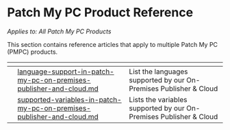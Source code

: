 # Patch My PC Product Reference

_Applies to: All Patch My PC Products_

This section contains reference articles that apply to multiple Patch My PC (PMPC) products.

<table data-view="cards"><thead><tr><th></th><th data-type="content-ref"></th><th></th></tr></thead><tbody><tr><td></td><td><a href="language-support-in-patch-my-pc-on-premises-publisher-and-cloud.md">language-support-in-patch-my-pc-on-premises-publisher-and-cloud.md</a></td><td>List the languages supported by our On-Premises Publisher &#x26; Cloud</td></tr><tr><td></td><td><a href="supported-variables-in-patch-my-pc-on-premises-publisher-and-cloud.md">supported-variables-in-patch-my-pc-on-premises-publisher-and-cloud.md</a></td><td>Lists the variables supported by our On-Premises Publisher &#x26; Cloud</td></tr></tbody></table>
